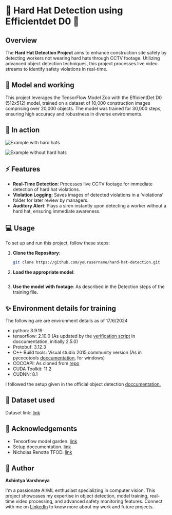 # 🚧 Hard Hat Detection using Efficientdet D0 👷

## Overview
The **Hard Hat Detection Project** aims to enhance construction site safety by detecting workers not wearing hard hats through CCTV footage. Utilizing advanced object detection techniques, this project processes live video streams to identify safety violations in real-time.

## 🧠 Model and working
This project leverages the TensorFlow Model Zoo with the EfficientDet D0 (512x512) model, trained on a dataset of 10,000 construction images comprising over 20,000 objects. The model was trained for 30,000 steps, ensuring high accuracy and robustness in diverse environments.

## 🚀 In action

![Example with hard hats](example_with_hard_hats.gif)

![Example without hard hats](example_with_hard_hats.gif)


## ⚡ Features
- **Real-Time Detection**: Processes live CCTV footage for immediate detection of hard hat violations.
- **Violation Logging**: Saves images of detected violations in a 'violations' folder for later review by managers.
- **Auditory Alert**: Plays a siren instantly upon detecting a worker without a hard hat, ensuring immediate awareness.

## 💻 Usage
To set up and run this project, follow these steps:

1. **Clone the Repository**:
   ```bash
   git clone https://github.com/yourusername/hard-hat-detection.git
   ```
2. **Load the appropriate model**:
    ```python
    ```
3. **Use the model with footage**: As described in the Detection steps of the training file.

## ✨ Environment details for training
The following are are environment details as of 17/6/2024

- python: 3.9.19
- tensorflow: 2.10.0 (As updated by the [verification script](https://tensorflow-object-detection-api-tutorial.readthedocs.io/en/latest/install.html#test-your-installation) in doccumentation, initially 2.5.0)
- Protobuf: 3.12.3
- C++ Build tools: Visual studio 2015 community version (As in pycocotools [doccumentation](https://github.com/philferriere/cocoapi#this-clones-readme), for windows)
- COCOAPI: As cloned from [repo](https://github.com/philferriere/cocoapi)
- CUDA Toolkit: 11.2
- CUDNN: 8.1

I followed the setup given in the official object detection [doccumentation.](https://tensorflow-object-detection-api-tutorial.readthedocs.io/en/latest/)

## 📓 Dataset used

Dataset link: [link](https://universe.roboflow.com/universe-datasets/hard-hat-universe-0dy7t)

## 🙌 Acknowledgements

- Tensorflow model garden. [link](https://github.com/tensorflow/models/blob/master/research/object_detection/g3doc/tf2_detection_zoo.md)
- Setup doccumentation. [link](https://tensorflow-object-detection-api-tutorial.readthedocs.io/en/latest/)
- Nicholas Renotte TFOD. [link](https://github.com/nicknochnack/TFODCourse)

## 📝 Author

**Achintya Varshneya**

I'm a passionate AI/ML enthusiast specializing in computer vision. This project showcases my expertise in object detection, model training, real-time video processing, and advanced safety monitoring features. Connect with me on [LinkedIn](https://www.linkedin.com/in/achintya-varshneya-396296247/) to know more about my work and future projects.